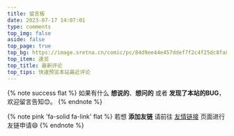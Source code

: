 ```yaml
---
title: 留言板
date: 2023-07-17 14:07:01
type: comments
top_img: false
aside: false
top_page: true
top_bg: https://image.sretna.cn/comic/pc/84d9ee44e457ddef7f2c4f25dc8fa865.jpg
top_item: 速览
top_title: 最新评论
top_tips: 快速预览本站最近评论
---
```


{% note success  flat %}
如果有什么 **想说的**、**想问的** 或者 **发现了本站的BUG**，欢迎留言告知😊。
{% endnote %}

{% note pink 'fa-solid fa-link'  flat %}
若想 **添加友链** 请前往 [友情链接](/link/) 页面进行友链申请😄
{% endnote %}

